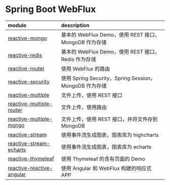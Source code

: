 # Spring Boot WebFlux 

| module | description |
|:-------|:------------|
|[reactive-mongo](./reactive-mongo)| 基本的 WebFlux Demo，使用 REST 接口，MongoDB 作为存储|
|[reactive-redis](./reactive-redis)| 基本的 WebFlux Demo，使用 REST 接口，Redis 作为存储|
|[reactive-router](./reactive-router)| 使用 WebFlux 的路由|
|[reactive-security](./reactive-security)| 使用 Spring Security，Spring Session，MongoDB 作为存储 |
|[reactive-multiple](./reactive-multiple)| 文件上传，使用 REST 接口|
|[reactive-multiple-router](./reactive-multiple-router) | 文件上传，使用路由|
|[reactive-multiple-mongo](./reactive-multiple-mongo) | 文件上传，使用 REST 接口，并将文件存到 MongoDB|
|[reactive-stream](./reactive-stream)| 使用事件流生成图表，图表库为 highcharts|
|[reactive-stream-echarts](./reactive-stream-echarts) | 使用事件流生成图表，图表库为 echarts|
|[reactive-thymeleaf](./reactive-thymeleaf)| 使用 Thymeleaf 的含有页面的 Demo|
|[reactive-reactive-angular](./reactive-reactive-angular) | 使用 Angular 和 WebFlux 构建的响应式 APP|